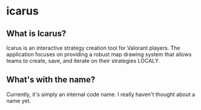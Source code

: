 

# icarus

## What is Icarus?
Icarus is an interactive strategy creation tool for Valorant players. The application focuses on providing a robust map drawing system that allows teams to create, save, and iterate on their strategies LOCALY.

## What's with the name?
Currently, it's simply an internal code name. I really haven't thought about a name yet.
